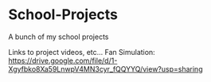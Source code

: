 # School-Projects
A bunch of my school projects

Links to project videos, etc...
Fan Simulation: https://drive.google.com/file/d/1-Xgyfbko8Xa59LnwpV4MN3cyr_fQQYYQ/view?usp=sharing
